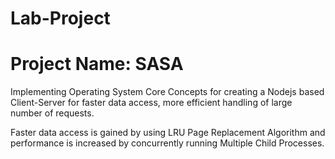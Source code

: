 # Lab-Project
# Project Name: SASA
Implementing Operating System Core Concepts for creating a Nodejs based Client-Server for faster data access, more efficient handling of large number of requests.

Faster data access is gained by using LRU Page Replacement Algorithm and performance is increased by concurrently running Multiple Child Processes.
